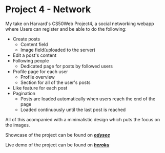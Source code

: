 # Project 4 - Network

My take on Harvard's CS50Web Project4, a social networking webapp where Users can register and be able to do the following:

 - Create posts
   - Content field
   - Image field(uploaded to the server)
 - Edit a post's content
 - Following people
   - Dedicated page for posts by followed users
 - Profile page for each user
   - Profile overview
   - Section for all of the user's posts
 - Like feature for each post
 - Pagination
   - Posts are loaded automatically when users reach the 
   end of the page
   - Loaded continuously until the last post is reached

 All of this acompanied with a minimalistic design which 
puts the focus on the images.

Showcase of the project can be found on ***[odysee](https://odysee.com/@val_dev:3/web50-prj-4-network:c)***

Live demo of the project can be found on ***[heroku](https://network-val.herokuapp.com)***
